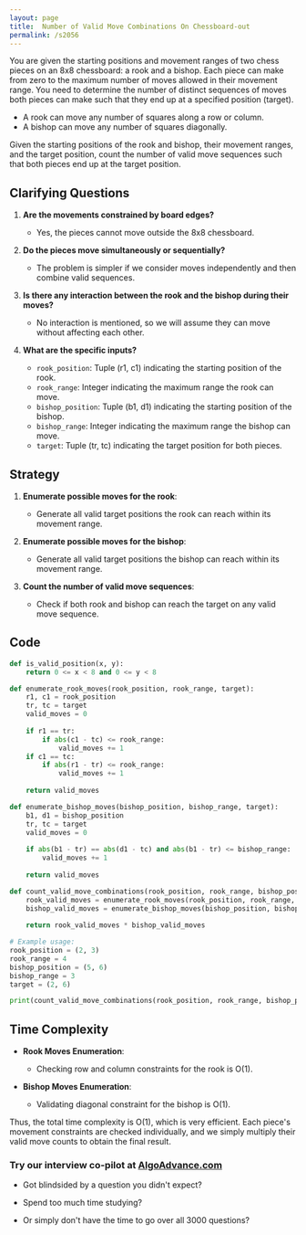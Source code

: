 ```yaml
---
layout: page
title:  Number of Valid Move Combinations On Chessboard-out
permalink: /s2056
---
```


You are given the starting positions and movement ranges of two chess pieces on an 8x8 chessboard: a rook and a bishop. Each piece can make from zero to the maximum number of moves allowed in their movement range. You need to determine the number of distinct sequences of moves both pieces can make such that they end up at a specified position (target).

- A rook can move any number of squares along a row or column.
- A bishop can move any number of squares diagonally.

Given the starting positions of the rook and bishop, their movement ranges, and the target position, count the number of valid move sequences such that both pieces end up at the target position.

## Clarifying Questions

1. **Are the movements constrained by board edges?**
   - Yes, the pieces cannot move outside the 8x8 chessboard.
   
2. **Do the pieces move simultaneously or sequentially?**
   - The problem is simpler if we consider moves independently and then combine valid sequences.
   
3. **Is there any interaction between the rook and the bishop during their moves?**
   - No interaction is mentioned, so we will assume they can move without affecting each other.

4. **What are the specific inputs?**
   - `rook_position`: Tuple (r1, c1) indicating the starting position of the rook.
   - `rook_range`: Integer indicating the maximum range the rook can move.
   - `bishop_position`: Tuple (b1, d1) indicating the starting position of the bishop.
   - `bishop_range`: Integer indicating the maximum range the bishop can move.
   - `target`: Tuple (tr, tc) indicating the target position for both pieces.
   
## Strategy

1. **Enumerate possible moves for the rook**:
   - Generate all valid target positions the rook can reach within its movement range.
   
2. **Enumerate possible moves for the bishop**:
   - Generate all valid target positions the bishop can reach within its movement range.
   
3. **Count the number of valid move sequences**:
   - Check if both rook and bishop can reach the target on any valid move sequence.

## Code

```python
def is_valid_position(x, y):
    return 0 <= x < 8 and 0 <= y < 8

def enumerate_rook_moves(rook_position, rook_range, target):
    r1, c1 = rook_position
    tr, tc = target
    valid_moves = 0
    
    if r1 == tr:
        if abs(c1 - tc) <= rook_range:
            valid_moves += 1
    if c1 == tc:
        if abs(r1 - tr) <= rook_range:
            valid_moves += 1
    
    return valid_moves

def enumerate_bishop_moves(bishop_position, bishop_range, target):
    b1, d1 = bishop_position
    tr, tc = target
    valid_moves = 0
    
    if abs(b1 - tr) == abs(d1 - tc) and abs(b1 - tr) <= bishop_range:
        valid_moves += 1
    
    return valid_moves

def count_valid_move_combinations(rook_position, rook_range, bishop_position, bishop_range, target):
    rook_valid_moves = enumerate_rook_moves(rook_position, rook_range, target)
    bishop_valid_moves = enumerate_bishop_moves(bishop_position, bishop_range, target)
    
    return rook_valid_moves * bishop_valid_moves

# Example usage:
rook_position = (2, 3)
rook_range = 4
bishop_position = (5, 6)
bishop_range = 3
target = (2, 6)

print(count_valid_move_combinations(rook_position, rook_range, bishop_position, bishop_range, target))  # Output should be 1 if both pieces can reach the target; 0 otherwise
```

## Time Complexity

- **Rook Moves Enumeration**:
  - Checking row and column constraints for the rook is O(1).
  
- **Bishop Moves Enumeration**:
  - Validating diagonal constraint for the bishop is O(1).
  
Thus, the total time complexity is O(1), which is very efficient. Each piece's movement constraints are checked individually, and we simply multiply their valid move counts to obtain the final result.


### Try our interview co-pilot at [AlgoAdvance.com](https://algoAdvance.com)

- Got blindsided by a question you didn't expect?

- Spend too much time studying?

- Or simply don't have the time to go over all 3000 questions?

